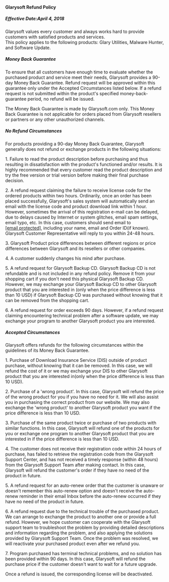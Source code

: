 #### Glarysoft Refund Policy

##### Effective Date:April 4, 2018

  
Glarysoft values every customer and always works hard to provide customers with satisfied products and services.  
This policy applies to the following products: Glary Utilities, Malware Hunter, and Software Update.  
  

##### Money Back Guarantee

  
To ensure that all customers have enough time to evaluate whether the purchased product and service meet their needs, Glarysoft provides a 90-day Money Back Guarantee. Refund request will be approved within this guarantee only under the Accepted Circumstances listed below. If a refund request is not submitted within the product's specified money-back-guarantee period, no refund will be issued.  
  
The Money Back Guarantee is made by Glarysoft.com only. This Money Back Guarantee is not applicable for orders placed from Glarysoft resellers or partners or any other unauthorized channels.  
  

##### No Refund Circumstances

  
For products providing a 90-day Money Back Guarantee, Glarysoft generally does not refund or exchange products in the following situations:  
  
1\. Failure to read the product description before purchasing and thus resulting in dissatisfaction with the product's functioned and/or results. It is highly recommended that every customer read the product description and try the free version or trial version before making their final purchase decision.  
  
2\. A refund request claiming the failure to receive license code for the ordered products within two hours. Ordinarily, once an order has been placed successfully, Glarysoft's sales system will automatically send an email with the license code and product download link within 1 hour. However, sometimes the arrival of this registration e-mail can be delayed, due to delays caused by Internet or system glitches, email spam settings, email typo, etc. In this case, customers should send email to [\[email protected\]](https://www.glarysoft.com/cdn-cgi/l/email-protection), including your name, email and Order ID(if known). Glarysoft Customer Representative will reply to you within 24-48 hours.  
  
3\. Glarysoft Product price differences between different regions or price differences between Glarysoft and its resellers or other companies.  
  
4\. A customer suddenly changes his mind after purchase.  
  
5\. A refund request for Glarysoft Backup CD. Glarysoft Backup CD is not refundable and is not included in any refund policy. Remove it from your shopping cart if you don't need this physical Glarysoft Backup CD. However, we may exchange your Glarysoft Backup CD to other Glarysoft product that you are interested in (only when the price difference is less than 10 USD) if Glarysoft Backup CD was purchased without knowing that it can be removed from the shopping cart.  
  
6\. A refund request for order exceeds 90 days. However, if a refund request claiming encountering technical problem after a software update, we may exchange your program to another Glarysoft product you are interested.  
  

##### Accepted Circumstances

  
Glarysoft offers refunds for the following circumstances within the guidelines of its Money Back Guarantee.  
  
1\. Purchase of Download Insurance Service (DIS) outside of product purchase, without knowing that it can be removed. In this case, we will refund the cost of it or we may exchange your DIS to other Glarysoft product that you are interested in(only when the price difference is less than 10 USD).  
  
2\. Purchase of a 'wrong product'. In this case, Glarysoft will refund the price of the wrong product for you if you have no need for it. We will also assist you in purchasing the correct product from our website. We may also exchange the 'wrong product' to another Glarysoft product you want if the price difference is less than 10 USD.  
  
3\. Purchase of the same product twice or purchase of two products with similar functions. In this case, Glarysoft will refund one of the products for you or exchange one program to another Glarysoft product that you are interested in if the price difference is less than 10 USD.  
  
4\. The customer does not receive their registration code within 24 hours of purchase, has failed to retrieve the registration code from the Glarysoft Support Center, and has not received a timely response (within 48 hours) from the Glarysoft Support Team after making contact. In this case, Glarysoft will refund the customer's order if they have no need of the product in future.  
  
5\. A refund request for an auto-renew order that the customer is unaware or doesn't remember this auto-renew option and doesn't receive the auto-renew reminder in their email Inbox before the auto-renew occurred if they have no need of the product in future.  
  
6\. A refund request due to the technical trouble of the purchased product. We can arrange to exchange the product to another one or provide a full refund. However, we hope customer can cooperate with the Glarysoft support team to troubleshoot the problem by providing detailed descriptions and information regarding the problem, and also applying the solutions provided by Glarysoft Support Team. Once the problem was resolved, we will reactivate your purchased product even after we refund you.  
  
7\. Program purchased has terminal technical problems, and no solution has been provided within 90 days. In this case, Glarysoft will refund the purchase price if the customer doesn't want to wait for a future upgrade.  
  
Once a refund is issued, the corresponding license will be deactivated.
